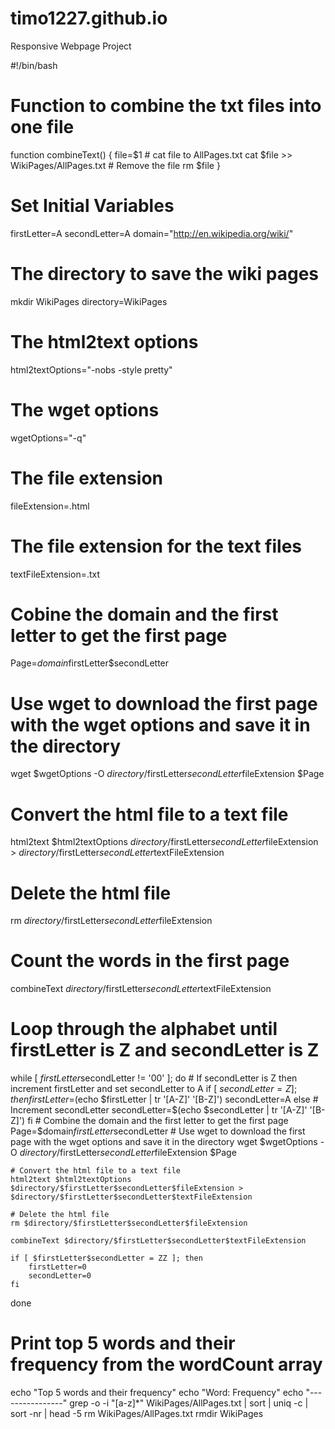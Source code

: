 # timo1227.github.io
Responsive Webpage Project 


#!/bin/bash

# Function to combine the txt files into one file

function combineText()
{
    file=$1
    # cat file to AllPages.txt
    cat $file >> WikiPages/AllPages.txt
    # Remove the file
    rm $file
}

# Set Initial Variables
firstLetter=A
secondLetter=A
domain="http://en.wikipedia.org/wiki/"

# The directory to save the wiki pages
mkdir WikiPages
directory=WikiPages

# The html2text options
html2textOptions="-nobs -style pretty"

# The wget options
wgetOptions="-q"

# The file extension
fileExtension=.html

# The file extension for the text files
textFileExtension=.txt

# Cobine the domain and the first letter to get the first page
Page=$domain$firstLetter$secondLetter

# Use wget to download the first page with the wget options and save it in the directory
wget $wgetOptions -O $directory/$firstLetter$secondLetter$fileExtension $Page

# Convert the html file to a text file
html2text $html2textOptions $directory/$firstLetter$secondLetter$fileExtension > $directory/$firstLetter$secondLetter$textFileExtension

# Delete the html file
rm $directory/$firstLetter$secondLetter$fileExtension


# Count the words in the first page
combineText $directory/$firstLetter$secondLetter$textFileExtension

# Loop through the alphabet until firstLetter is Z and secondLetter is Z
while [ $firstLetter$secondLetter != '00' ]; do
    # If secondLetter is Z then increment firstLetter and set secondLetter to A
    if [ $secondLetter = Z ]; then
        firstLetter=$(echo $firstLetter | tr '[A-Z]' '[B-Z]')
        secondLetter=A
    else
        # Increment secondLetter
        secondLetter=$(echo $secondLetter | tr '[A-Z]' '[B-Z]')
    fi
    # Combine the domain and the first letter to get the first page
    Page=$domain$firstLetter$secondLetter
    # Use wget to download the first page with the wget options and save it in the directory
    wget $wgetOptions -O $directory/$firstLetter$secondLetter$fileExtension $Page

    # Convert the html file to a text file
    html2text $html2textOptions $directory/$firstLetter$secondLetter$fileExtension > $directory/$firstLetter$secondLetter$textFileExtension

    # Delete the html file
    rm $directory/$firstLetter$secondLetter$fileExtension

    combineText $directory/$firstLetter$secondLetter$textFileExtension

    if [ $firstLetter$secondLetter = ZZ ]; then
        firstLetter=0
        secondLetter=0
    fi
done
# Print top 5 words and their frequency from the wordCount array
echo "Top 5 words and their frequency"
echo "Word: Frequency"
echo "----------------"
grep -o -i "[a-z]*" WikiPages/AllPages.txt | sort | uniq -c | sort -nr | head -5
rm WikiPages/AllPages.txt
rmdir WikiPages

